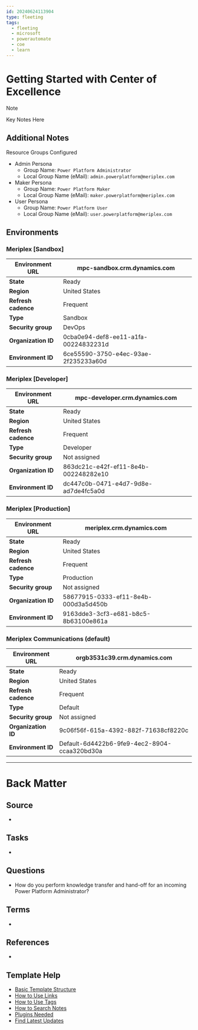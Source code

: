 ```yaml
---
id: 20240624113904
type: fleeting
tags:
  - fleeting
  - microsoft
  - powerautomate
  - coe
  - learn
---
```

# Getting Started with Center of Excellence

> [!Note]
> Key Notes Here

## Additional Notes

Resource Groups Configured
- Admin Persona
	- Group Name: `Power Platform Administrator`
	- Local Group Name (eMail): `admin.powerplatform@meriplex.com`
- Maker Persona
	- Group Name: `Power Platform Maker`
	- Local Group Name (eMail): `maker.powerplatform@meriplex.com`
- User Persona
	- Group Name: `Power Platform User`
	- Local Group Name (eMail): `user.powerplatform@meriplex.com`

## Environments

### Meriplex [Sandbox]

| **Environment URL**                    | mpc-sandbox.crm.dynamics.com            |
|----------------------------------------|-----------------------------------------|
| **State**                              | Ready                                   |
| **Region**                             | United States                           |
| **Refresh cadence**                    | Frequent                                |
| **Type**                               | Sandbox                                 |
| **Security group**                     | DevOps                                  |
| **Organization ID**                    | 0cba0e94-def8-ee11-a1fa-00224832231d    |
| **Environment ID**                     | 6ce55590-3750-e4ec-93ae-2f235233a60d    |
### Meriplex [Developer]

| **Environment URL**                    | mpc-developer.crm.dynamics.com           |
|----------------------------------------|------------------------------------------|
| **State**                              | Ready                                    |
| **Region**                             | United States                            |
| **Refresh cadence**                    | Frequent                                 |
| **Type**                               | Developer                                |
| **Security group**                     | Not assigned                             |
| **Organization ID**                    | 863dc21c-e42f-ef11-8e4b-002248282e10     |
| **Environment ID**                     | dc447c0b-0471-e4d7-9d8e-ad7de4fc5a0d     |
### Meriplex [Production]

| **Environment URL**                    | meriplex.crm.dynamics.com                |
|----------------------------------------|------------------------------------------|
| **State**                              | Ready                                    |
| **Region**                             | United States                            |
| **Refresh cadence**                    | Frequent                                 |
| **Type**                               | Production                               |
| **Security group**                     | Not assigned                             |
| **Organization ID**                    | 58677915-0333-ef11-8e4b-000d3a5d450b     |
| **Environment ID**                     | 9163dde3-3cf3-e681-b8c5-8b63100e861a     |
### Meriplex Communications (default)

| **Environment URL** | orgb3531c39.crm.dynamics.com                 |
| ------------------- | -------------------------------------------- |
| **State**           | Ready                                        |
| **Region**          | United States                                |
| **Refresh cadence** | Frequent                                     |
| **Type**            | Default                                      |
| **Security group**  | Not assigned                                 |
| **Organization ID** | 9c06f56f-615a-4392-882f-71638cf8220c         |
| **Environment ID**  | Default-6d4422b6-9fe9-4ec2-8904-ccaa320bd30a |


---
# Back Matter

## Source
<!-- Always keep a link to the source- --> 
- 

## Tasks
<!-- What remains to be done with this note? --> 
- 

## Questions
<!-- What remains for you to consider? --> 
- How do you perform knowledge transfer and hand-off for an incoming Power Platform Administrator?

## Terms
<!-- Links to definition pages. -->
- 

## References
<!-- Links to pages not referenced in the content. -->
- 

## Template Help
<!-- Links to external help pages on GitHub. -->
- [Basic Template Structure](https://github.com/groepl/Obsidian-Templates#basic-template-structure)
- [How to Use Links](https://github.com/groepl/Obsidian-Templates#how-to-use-links)
- [How to Use Tags](https://github.com/groepl/Obsidian-Templates#how-to-use-tags)
- [How to Search Notes](https://github.com/groepl/Obsidian-Templates#how-to-search-notes)
- [Plugins Needed](https://github.com/groepl/Obsidian-Templates#obsidian-plugins-needed)
- [Find Latest Updates](https://github.com/groepl/Obsidian-Templates)
